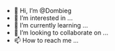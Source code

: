 - 👋 Hi, I’m @Dombieg
- 👀 I’m interested in ...
- 🌱 I’m currently learning ...
- 💞️ I’m looking to collaborate on ...
- 📫 How to reach me ...

<!---
Dombieg/Dombieg is a ✨ special ✨ repository because its `README.md` (this file) appears on your GitHub profile.
You can click the Preview link to take a look at your changes.
--->
